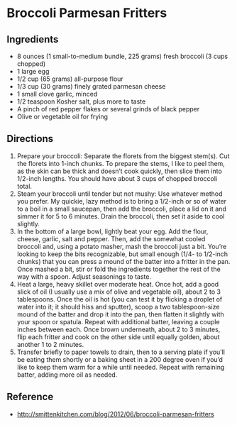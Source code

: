 # Broccoli Parmesan Fritters

## Ingredients
* 8 ounces (1 small-to-medium bundle, 225 grams) fresh broccoli (3 cups chopped)
* 1 large egg
* 1/2 cup (65 grams) all-purpose flour
* 1/3 cup (30 grams) finely grated parmesan cheese
* 1 small clove garlic, minced
* 1/2 teaspoon Kosher salt, plus more to taste
* A pinch of red pepper flakes or several grinds of black pepper
* Olive or vegetable oil for frying

## Directions
1. Prepare your broccoli: Separate the florets from the biggest stem(s). Cut the florets into 1-inch chunks. To prepare the stems, I like to peel them, as the skin can be thick and doesn’t cook quickly, then slice them into 1/2-inch lengths. You should have about 3 cups of chopped broccoli total.
2. Steam your broccoli until tender but not mushy: Use whatever method you prefer. My quickie, lazy method is to bring a 1/2-inch or so of water to a boil in a small saucepan, then add the broccoli, place a lid on it and simmer it for 5 to 6 minutes. Drain the broccoli, then set it aside to cool slightly.
3. In the bottom of a large bowl, lightly beat your egg. Add the flour, cheese, garlic, salt and pepper. Then, add the somewhat cooled broccoli and, using a potato masher, mash the broccoli just a bit. You’re looking to keep the bits recognizable, but small enough (1/4- to 1/2-inch chunks) that you can press a mound of the batter into a fritter in the pan. Once mashed a bit, stir or fold the ingredients together the rest of the way with a spoon. Adjust seasonings to taste.
4. Heat a large, heavy skillet over moderate heat. Once hot, add a good slick of oil (I usually use a mix of olive and vegetable oil), about 2 to 3 tablespoons. Once the oil is hot (you can test it by flicking a droplet of water into it; it should hiss and sputter), scoop a two tablespoon-size mound of the batter and drop it into the pan, then flatten it slightly with your spoon or spatula. Repeat with additional batter, leaving a couple inches between each. Once brown underneath, about 2 to 3 minutes, flip each fritter and cook on the other side until equally golden, about another 1 to 2 minutes.
5. Transfer briefly to paper towels to drain, then to a serving plate if you’ll be eating them shortly or a baking sheet in a 200 degree oven if you’d like to keep them warm for a while until needed. Repeat with remaining batter, adding more oil as needed.

## Reference
* <http://smittenkitchen.com/blog/2012/06/broccoli-parmesan-fritters>

